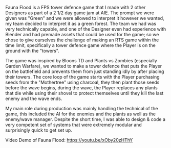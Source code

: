 Fauna Flood is a FPS tower defence game that I made with 2 other Designers as part of a 2 1/2 day game jam at AIE. The prompt we were given was 
"Green" and we were allowed to interpret it however we wanted, my team decided to interpret it as a green forest. The team we had was very technically capable, 
and one of the Designer even had experience with Blender and had premade assets that could be used for the game; so we chose to give ourselves 
the challenge of making an RTS game within the time limit, specifically a tower defence game where the Player is on the ground with the "towers". 

The game was inspired by Bloons TD and Plants vs Zombies (especially Garden Warfare), we wanted to make a tower defence that puts the Player on 
the battlefield and prevents them from just standing idly by after placing their towers. The core loop of the game starts with the Player 
purchasing seeds from the "Mothertree" using charcoal, they then plant those seeds before the wave begins, during the wave, the Player 
replaces any plants that die while using their shovel to protect themselves until they kill the last enemy and the wave ends.

My main role during production was mainly handling the technical of the game, this included the AI for the enemies and the plants as well as 
the enemy/wave manager. Despite the short time, I was able to design & code a very competent set of systems that were extremely modular and 
surprisingly quick to get set up.

Video Demo of Fauna Flood: https://youtu.be/xOby20zHThY